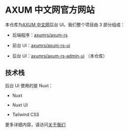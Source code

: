 # AXUM 中文网官方网站

本仓库为[AXUM 中文网](https://axum.rs)后台 UI。我们整个项目由 3 部分组成：

- 后端程序：[axumrs/axum-rs](https://github.com/axumrs/axum-rs)

- 前台 UI：[axumrs/axum-rs-ui](https://github.com/axumrs/axum-rs-ui)

- 后台 UI：[axumrs/axum-rs-admin-ui](https://github.com/axumrs/axum-rs-admin-ui) （本仓库）

## 技术栈

后台 UI 使用的是 Nuxt：

- Nuxt

- Nuxt UI

- Tailwind CSS


更多详细内容，请访问[关于我们](https://axum.rs/about)
